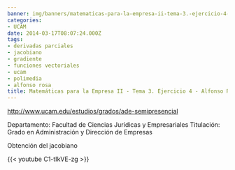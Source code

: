 ```yaml
---
banner: img/banners/matematicas-para-la-empresa-ii-tema-3.-ejercicio-4-alfonso-rosa.jpg
categories:
- UCAM
date: 2014-03-17T08:07:24.000Z
tags:
- derivadas parciales
- jacobiano
- gradiente
- funciones vectoriales
- ucam
- polimedia
- alfonso rosa
title: Matemáticas para la Empresa II - Tema 3. Ejercicio 4 - Alfonso Rosa
---
```


http://www.ucam.edu/estudios/grados/ade-semipresencial

Departamento: Facultad de Ciencias Jurídicas y Empresariales
Titulación: Grado en Administración y Dirección de Empresas

Obtención del jacobiano

{{< youtube C1-tIkVE-zg >}}
